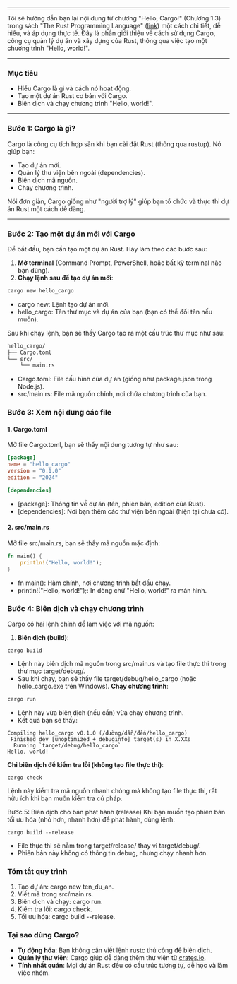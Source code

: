 
---
Tôi sẽ hướng dẫn bạn lại nội dung từ chương "Hello, Cargo!" (Chương 1.3) trong sách "The Rust Programming Language" ([link](https://doc.rust-lang.org/book/ch01-03-hello-cargo.html)) một cách chi tiết, dễ hiểu, và áp dụng thực tế. Đây là phần giới thiệu về cách sử dụng Cargo, công cụ quản lý dự án và xây dựng của Rust, thông qua việc tạo một chương trình "Hello, world!".

---

### Mục tiêu

- Hiểu Cargo là gì và cách nó hoạt động.
- Tạo một dự án Rust cơ bản với Cargo.
- Biên dịch và chạy chương trình "Hello, world!".

---

### Bước 1: Cargo là gì?

Cargo là công cụ tích hợp sẵn khi bạn cài đặt Rust (thông qua rustup). Nó giúp bạn:

- Tạo dự án mới.
- Quản lý thư viện bên ngoài (dependencies).
- Biên dịch mã nguồn.
- Chạy chương trình.

Nói đơn giản, Cargo giống như "người trợ lý" giúp bạn tổ chức và thực thi dự án Rust một cách dễ dàng.

---

### Bước 2: Tạo một dự án mới với Cargo

Để bắt đầu, bạn cần tạo một dự án Rust. Hãy làm theo các bước sau:

1. **Mở terminal** (Command Prompt, PowerShell, hoặc bất kỳ terminal nào bạn dùng).
2. **Chạy lệnh sau để tạo dự án mới**:
```bash
cargo new hello_cargo
```

- cargo new: Lệnh tạo dự án mới.
- hello_cargo: Tên thư mục và dự án của bạn (bạn có thể đổi tên nếu muốn).

Sau khi chạy lệnh, bạn sẽ thấy Cargo tạo ra một cấu trúc thư mục như sau:
```bash
hello_cargo/
├── Cargo.toml
└── src/
    └── main.rs
```

- Cargo.toml: File cấu hình của dự án (giống như package.json trong Node.js).
- src/main.rs: File mã nguồn chính, nơi chứa chương trình của bạn.

### Bước 3: Xem nội dung các file

#### 1. Cargo.toml

Mở file Cargo.toml, bạn sẽ thấy nội dung tương tự như sau:
```toml
[package]
name = "hello_cargo"
version = "0.1.0"
edition = "2024"

[dependencies]
```
- [package]: Thông tin về dự án (tên, phiên bản, edition của Rust).
- [dependencies]: Nơi bạn thêm các thư viện bên ngoài (hiện tại chưa có).

#### 2. src/main.rs

Mở file src/main.rs, bạn sẽ thấy mã nguồn mặc định:
```rust
fn main() {
    println!("Hello, world!");
}
```

- fn main(): Hàm chính, nơi chương trình bắt đầu chạy.
- println!("Hello, world!");: In dòng chữ "Hello, world!" ra màn hình.

### Bước 4: Biên dịch và chạy chương trình

Cargo có hai lệnh chính để làm việc với mã nguồn:

1. **Biên dịch (build)**:
```shell
cargo build
```
- Lệnh này biên dịch mã nguồn trong src/main.rs và tạo file thực thi trong thư mục target/debug/.
- Sau khi chạy, bạn sẽ thấy file target/debug/hello_cargo (hoặc hello_cargo.exe trên Windows).
**Chạy chương trình**:
```bash
cargo run
```

- Lệnh này vừa biên dịch (nếu cần) vừa chạy chương trình.
- Kết quả bạn sẽ thấy:
```shell
Compiling hello_cargo v0.1.0 (/đường/dẫn/đến/hello_cargo)
 Finished dev [unoptimized + debuginfo] target(s) in X.XXs
  Running `target/debug/hello_cargo`
Hello, world!
```
**Chỉ biên dịch để kiểm tra lỗi (không tạo file thực thi)**:
```shell
cargo check
```
Lệnh này kiểm tra mã nguồn nhanh chóng mà không tạo file thực thi, rất hữu ích khi bạn muốn kiểm tra cú pháp.

Bước 5: Biên dịch cho bản phát hành (release)
Khi bạn muốn tạo phiên bản tối ưu hóa (nhỏ hơn, nhanh hơn) để phát hành, dùng lệnh:
```shell
cargo build --release
```

- File thực thi sẽ nằm trong target/release/ thay vì target/debug/.
- Phiên bản này không có thông tin debug, nhưng chạy nhanh hơn.

### Tóm tắt quy trình

1. Tạo dự án: cargo new ten_du_an.
2. Viết mã trong src/main.rs.
3. Biên dịch và chạy: cargo run.
4. Kiểm tra lỗi: cargo check.
5. Tối ưu hóa: cargo build --release.

### Tại sao dùng Cargo?

- **Tự động hóa**: Bạn không cần viết lệnh rustc thủ công để biên dịch.
- **Quản lý thư viện**: Cargo giúp dễ dàng thêm thư viện từ [crates.io](https://crates.io/).
- **Tính nhất quán**: Mọi dự án Rust đều có cấu trúc tương tự, dễ học và làm việc nhóm.